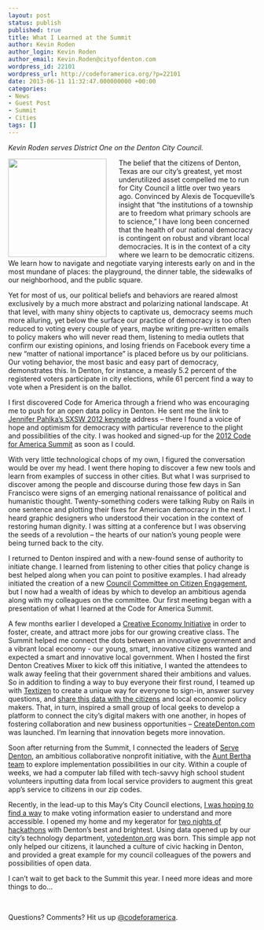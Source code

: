 ```yaml
---
layout: post
status: publish
published: true
title: What I Learned at the Summit
author: Kevin Roden
author_login: Kevin Roden
author_email: Kevin.Roden@cityofdenton.com
wordpress_id: 22101
wordpress_url: http://codeforamerica.org/?p=22101
date: 2013-06-11 11:32:47.000000000 +00:00
categories:
- News
- Guest Post
- Summit
- Cities
tags: []
---
```

<em>Kevin Roden serves District One on the Denton City Council.</em>

<img style="float: left; padding-right: 25px;" src="http://codeforamerica.org/wp-content/uploads/2013/06/kevinroden.jpg" alt="" width="200px" />The belief that the citizens of Denton, Texas are our city’s greatest, yet most underutilized asset compelled me to run for City Council a little over two years ago. Convinced by Alexis de Tocqueville’s insight that “the institutions of a township are to freedom what primary schools are to science,” I have long been concerned that the health of our national democracy is contingent on robust and vibrant local democracies. It is in the context of a city where we learn to be democratic citizens. We learn how to navigate and negotiate varying interests early on and in the most mundane of places: the playground, the dinner table, the sidewalks of our neighborhood, and the public square.

Yet for most of us, our political beliefs and behaviors are reared almost exclusively by a much more abstract and polarizing national landscape. At that level, with many shiny objects to captivate us, democracy seems much more alluring, yet below the surface our practice of democracy is too often reduced to voting every couple of years, maybe writing pre-written emails to policy makers who will never read them, listening to media outlets that confirm our existing opinions, and losing friends on Facebook every time a new “matter of national importance” is placed before us by our politicians. Our voting behavior, the most basic and easy part of democracy, demonstrates this. In Denton, for instance, a measly 5.2 percent of the registered voters participate in city elections, while 61 percent find a way to vote when a President is on the ballot.

I first discovered Code for America through a friend who was encouraging me to push for an open data policy in Denton. He sent me the link to <a href="http://codeforamerica.org/sxsw" target="_blank">Jennifer Pahlka’s SXSW 2012 keynote</a> address – there I found a voice of hope and optimism for democracy with particular reverence to the plight and possibilities of the city. I was hooked and signed-up for the <a href="http://cfasummit.org">2012 Code for America Summit</a> as soon as I could.

With very little technological chops of my own, I figured the conversation would be over my head. I went there hoping to discover a few new tools and learn from examples of success in other cities. But what I was surprised to discover among the people and discourse during those few days in San Francisco were signs of an emerging national renaissance of political and humanistic thought. Twenty-something coders were talking Ruby on Rails in one sentence and plotting their fixes for American democracy in the next. I heard graphic designers who understood their vocation in the context of restoring human dignity. I was sitting at a conference but I was observing the seeds of a revolution – the hearts of our nation’s young people were being turned back to the city.

I returned to Denton inspired and with a new-found sense of authority to initiate change. I learned from listening to other cities that policy change is best helped along when you can point to positive examples. I had already initiated the creation of a new <a href="http://rodenfordenton.com/2012/10/fixing-democracy-the-committee-for-citizen-engagement/">Council Committee on Citizen Engagement</a>, but I now had a wealth of ideas by which to develop an ambitious agenda along with my colleagues on the committee. Our first meeting began with a presentation of what I learned at the Code for America Summit.

A few months earlier I developed a <a href="http://www.nbcdfw.com/news/business/Denton-Councilman-Wants-to-Capitalize-on-Citys-Creativity-155816455.html">Creative Economy Initiative</a> in order to foster, create, and attract more jobs for our growing creative class. The Summit helped me connect the dots between an innovative government and a vibrant local economy - our young, smart, innovative citizens wanted and expected a smart and innovative local government. When I hosted the first Denton Creatives Mixer to kick off this initiative, I wanted the attendees to walk away feeling that their government shared their ambitions and values. So in addition to finding a way to buy everyone their first round, I teamed up with <a href="https://www.textizen.com/">Textizen</a> to create a unique way for everyone to sign-in, answer survey questions, and <a href="http://rodenfordenton.com/2012/11/denton-creatives-mixer-re-cap-and-where-we-go-from-here/">share this data with the citizens</a> and local economic policy makers. That, in turn, inspired a small group of local geeks to develop a platform to connect the city’s digital makers with one another, in hopes of fostering collaboration and new business opportunities – <a href="http://createdenton.com/">CreateDenton.com</a> was launched. I’m learning that innovation begets more innovation.

Soon after returning from the Summit, I connected the leaders of <a href="http://servedenton.org/">Serve Denton</a>, an ambitious collaborative nonprofit initiative, with the <a href="https://www.auntbertha.com/">Aunt Bertha team</a> to explore implementation possibilities in our city. Within a couple of weeks, we had a computer lab filled with tech-savvy high school student volunteers inputting data from local service providers to augment this great app’s service to citizens in our zip codes.

Recently, in the lead-up to this May’s City Council elections, <a href="http://rodenfordenton.com/2013/02/hack-the-vote-denton-city-council-elections/">I was hoping to find a way</a> to make voting information easier to understand and more accessible. I opened my home and my kegerator for <a href="http://rodenfordenton.com/2013/03/votedenton-org-finding-your-council-district-just-got-easy/">two nights of hackathons</a> with Denton’s best and brightest. Using data opened up by our city’s technology department, <a href="http://votedenton.org/ ">votedenton.org</a> was born. This simple app not only helped our citizens, it launched a culture of civic hacking in Denton, and provided a great example for my council colleagues of the powers and possibilities of open data.

I can’t wait to get back to the Summit this year. I need more ideas and more things to do…

&nbsp;

Questions? Comments? Hit us up <a href="http://twitter.com/codeforamerica." target="_blank">@codeforamerica</a>.
